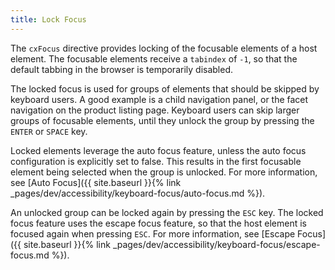 ```yaml
---
title: Lock Focus
---
```


The `cxFocus` directive provides locking of the focusable elements of a host element. The focusable elements receive a `tabindex` of `-1`, so that the default tabbing in the browser is temporarily disabled.

The locked focus is used for groups of elements that should be skipped by keyboard users. A good example is a child navigation panel, or the facet navigation on the product listing page. Keyboard users can skip larger groups of focusable elements, until they unlock the group by pressing the `ENTER` or `SPACE` key.

Locked elements leverage the auto focus feature, unless the auto focus configuration is explicitly set to false. This results in the first focusable element being selected when the group is unlocked. For more information, see [Auto Focus]({{ site.baseurl }}{% link _pages/dev/accessibility/keyboard-focus/auto-focus.md %}).

An unlocked group can be locked again by pressing the `ESC` key. The locked focus feature uses the escape focus feature, so that the host element is focused again when pressing `ESC`. For more information, see [Escape Focus]({{ site.baseurl }}{% link _pages/dev/accessibility/keyboard-focus/escape-focus.md %}).
